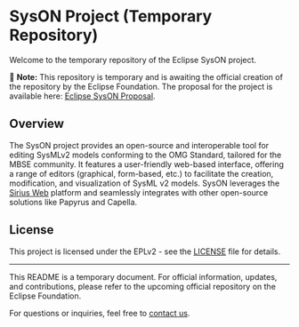 # SysON Project (Temporary Repository)

Welcome to the temporary repository of the Eclipse SysON project.

🚧 **Note:** This repository is temporary and is awaiting the official creation of the repository by the Eclipse Foundation. The proposal for the project is available here: [Eclipse SysON Proposal](https://projects.eclipse.org/proposals/eclipse-syson).


## Overview

The SysON project provides an open-source and interoperable tool for editing SysMLv2 models conforming to the OMG Standard, tailored for the MBSE community. It features a user-friendly web-based interface, offering a range of editors (graphical, form-based, etc.) to facilitate the creation, modification, and visualization of SysML v2 models. SysON leverages the [Sirius Web](https://eclipse.dev/sirius/sirius-web.html) platform and seamlessly integrates with other open-source solutions like Papyrus and Capella.

## License

This project is licensed under the EPLv2 - see the [LICENSE](https://github.com/ObeoNetwork/SysON/blob/main/LICENSE) file for details.

---

This README is a temporary document. For official information, updates, and contributions, please refer to the upcoming official repository on the Eclipse Foundation.

For questions or inquiries, feel free to [contact us](mailto:melanie.bats@obeosoft.com).
